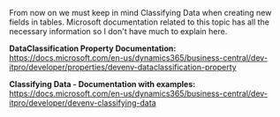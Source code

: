 From now on we must keep in mind Classifying Data when creating new fields in tables.
Microsoft documentation related to this topic has all the necessary information so I don't have much to explain here.

**DataClassification Property Documentation:**
https://docs.microsoft.com/en-us/dynamics365/business-central/dev-itpro/developer/properties/devenv-dataclassification-property

**Classifying Data - Documentation with examples:**
https://docs.microsoft.com/en-us/dynamics365/business-central/dev-itpro/developer/devenv-classifying-data